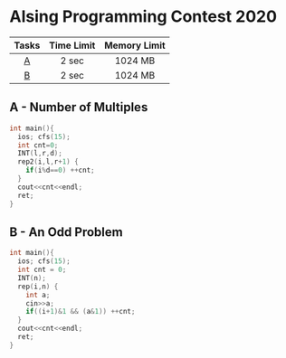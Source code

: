 # Alsing Programming Contest 2020

| Tasks | Time Limit | Memory Limit |
|:-:|:-:|:-:|
|[A](#A)|2 sec|1024 MB|
|[B](#B)|2 sec|1024 MB|

<div class="divider"></div>

## A - Number of Multiples <a id="A"></a>
```cpp
int main(){
  ios; cfs(15);
  int cnt=0;
  INT(l,r,d);
  rep2(i,l,r+1) {
    if(i%d==0) ++cnt;
  }
  cout<<cnt<<endl;
  ret;
}
```

## B - An Odd Problem <a id="B"></a>
```cpp
int main(){
  ios; cfs(15);
  int cnt = 0;
  INT(n);
  rep(i,n) {
    int a;
    cin>>a;
    if((i+1)&1 && (a&1)) ++cnt;
  }
  cout<<cnt<<endl;
  ret;
}
```
